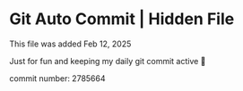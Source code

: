 # Git Auto Commit | Hidden File

This file was added Feb 12, 2025

Just for fun and keeping my daily git commit active 🤪

commit number: 2785664
